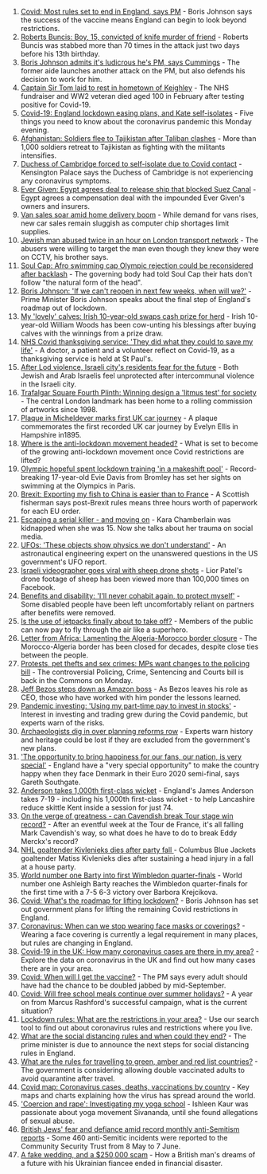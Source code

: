 1. [Covid: Most rules set to end in England, says PM](https://www.bbc.co.uk/news/uk-57725523) - Boris Johnson says the success of the vaccine means England can begin to look beyond restrictions.
2. [Roberts Buncis: Boy, 15, convicted of knife murder of friend](https://www.bbc.co.uk/news/uk-england-lincolnshire-57724953) - Roberts Buncis was stabbed more than 70 times in the attack just two days before his 13th birthday.
3. [Boris Johnson admits it's ludicrous he's PM, says Cummings](https://www.bbc.co.uk/news/uk-politics-57722457) - The former aide launches another attack on the PM, but also defends his decision to work for him.
4. [Captain Sir Tom laid to rest in hometown of Keighley](https://www.bbc.co.uk/news/uk-england-leeds-57725373) - The NHS fundraiser and WW2 veteran died aged 100 in February after testing positive for Covid-19.
5. [Covid-19: England lockdown easing plans, and Kate self-isolates](https://www.bbc.co.uk/news/uk-57722687) - Five things you need to know about the coronavirus pandemic this Monday evening.
6. [Afghanistan: Soldiers flee to Tajikistan after Taliban clashes](https://www.bbc.co.uk/news/world-asia-57720103) - More than 1,000 soldiers retreat to Tajikistan as fighting with the militants intensifies.
7. [Duchess of Cambridge forced to self-isolate due to Covid contact](https://www.bbc.co.uk/news/uk-57721140) - Kensington Palace says the Duchess of Cambridge is not experiencing any coronavirus symptoms.
8. [Ever Given: Egypt agrees deal to release ship that blocked Suez Canal](https://www.bbc.co.uk/news/world-middle-east-57719551) - Egypt agrees a compensation deal with the impounded Ever Given's owners and insurers.
9. [Van sales soar amid home delivery boom](https://www.bbc.co.uk/news/business-57723836) - While demand for vans rises, new car sales remain sluggish as computer chip shortages limit supplies.
10. [Jewish man abused twice in an hour on London transport network](https://www.bbc.co.uk/news/uk-england-london-57705786) - The abusers were willing to target the man even though they knew they were on CCTV, his brother says.
11. [Soul Cap: Afro swimming cap Olympic rejection could be reconsidered after backlash](https://www.bbc.co.uk/news/newsbeat-57687096) - The governing body had told Soul Cap their hats don't follow "the natural form of the head".
12. [Boris Johnson: 'If we can't reopen in next few weeks, when will we?'](https://www.bbc.co.uk/news/uk-57728217) - Prime Minister Boris Johnson speaks about the final step of England's roadmap out of lockdown.
13. [My 'lovely' calves: Irish 10-year-old swaps cash prize for herd](https://www.bbc.co.uk/news/world-europe-57723463) - Irish 10-year-old William Woods has been cow-unting his blessings after buying calves with the winnings from a prize draw.
14. [NHS Covid thanksgiving service: 'They did what they could to save my life'](https://www.bbc.co.uk/news/57724439) - A doctor, a patient and a volunteer reflect on Covid-19, as a thanksgiving service is held at St Paul's.
15. [After Lod violence, Israeli city's residents fear for the future](https://www.bbc.co.uk/news/world-middle-east-57698950) - Both Jewish and Arab Israelis feel unprotected after intercommunal violence in the Israeli city.
16. [Trafalgar Square Fourth Plinth: Winning design a 'litmus test' for society](https://www.bbc.co.uk/news/uk-england-london-57699300) - The central London landmark has been home to a rolling commission of artworks since 1998.
17. [Plaque in Micheldever marks first UK car journey](https://www.bbc.co.uk/news/uk-england-hampshire-57698243) - A plaque commemorates the first recorded UK car journey by Evelyn Ellis in Hampshire in1895.
18. [Where is the anti-lockdown movement headed?](https://www.bbc.co.uk/news/uk-57702177) - What is set to become of the growing anti-lockdown movement once Covid restrictions are lifted?
19. [Olympic hopeful spent lockdown training 'in a makeshift pool'](https://www.bbc.co.uk/news/uk-england-london-57672878) - Record-breaking 17-year-old Evie Davis from Bromley has set her sights on swimming at the Olympics in Paris.
20. [Brexit: Exporting my fish to China is easier than to France](https://www.bbc.co.uk/news/uk-57696461) - A Scottish fisherman says post-Brexit rules means three hours worth of paperwork for each EU order.
21. [Escaping a serial killer - and moving on](https://www.bbc.co.uk/news/newsbeat-57657820) - Kara Chamberlain was kidnapped when she was 15. Now she talks about her trauma on social media.
22. [UFOs: 'These objects show physics we don't understand'](https://www.bbc.co.uk/news/world-us-canada-57698819) - An astronautical engineering expert on the unanswered questions in the US government's UFO report.
23. [Israeli videographer goes viral with sheep drone shots](https://www.bbc.co.uk/news/world-middle-east-57690125) - Lior Patel's drone footage of sheep has been viewed more than 100,000 times on Facebook.
24. [Benefits and disability: 'I'll never cohabit again, to protect myself'](https://www.bbc.co.uk/news/disability-57482418) - Some disabled people have been left uncomfortably reliant on partners after benefits were removed.
25. [Is the use of jetpacks finally about to take off?](https://www.bbc.co.uk/news/business-57652297) - Members of the public can now pay to fly through the air like a superhero.
26. [Letter from Africa: Lamenting the Algeria-Morocco border closure](https://www.bbc.co.uk/news/world-africa-57467644) - The Morocco-Algeria border has been closed for decades, despite close ties between the people.
27. [Protests, pet thefts and sex crimes: MPs want changes to the policing bill](https://www.bbc.co.uk/news/uk-politics-57680917) - The controversial Policing, Crime, Sentencing and Courts bill is back in the Commons on Monday.
28. [Jeff Bezos steps down as Amazon boss](https://www.bbc.co.uk/news/technology-57704479) - As Bezos leaves his role as CEO, those who have worked with him ponder the lessons learned.
29. [Pandemic investing: 'Using my part-time pay to invest in stocks'](https://www.bbc.co.uk/news/uk-wales-57499560) - Interest in investing and trading grew during the Covid pandemic, but experts warn of the risks.
30. [Archaeologists dig in over planning reforms row](https://www.bbc.co.uk/news/uk-57334928) - Experts warn history and heritage could be lost if they are excluded from the government's new plans.
31. ['The opportunity to bring happiness for our fans, our nation, is very special'](https://www.bbc.co.uk/sport/football/57725655) - England have a "very special opportunity" to make the country happy when they face Denmark in their Euro 2020 semi-final, says Gareth Southgate.
32. [Anderson takes 1,000th first-class wicket](https://www.bbc.co.uk/sport/cricket/57716431) - England's James Anderson takes 7-19 - including his 1,000th first-class wicket - to help Lancashire reduce skittle Kent inside a session for just 74.
33. [On the verge of greatness - can Cavendish break Tour stage win record?](https://www.bbc.co.uk/sport/cycling/57716629) - After an eventful week at the Tour de France, it's all falling Mark Cavendish's way, so what does he have to do to break Eddy Merckx's record?
34. [NHL goaltender Kivlenieks dies after party fall ](https://www.bbc.co.uk/sport/ice-hockey/57725848) - Columbus Blue Jackets goaltender Matiss Kivlenieks dies after sustaining a head injury in a fall at a house party.
35. [World number one Barty into first Wimbledon quarter-finals](https://www.bbc.co.uk/sport/tennis/57724076) - World number one Ashleigh Barty reaches the Wimbledon quarter-finals for the first time with a 7-5 6-3 victory over Barbora Krejcikova.
36. [Covid: What's the roadmap for lifting lockdown?](https://www.bbc.co.uk/news/explainers-52530518) - Boris Johnson has set out government plans for lifting the remaining Covid restrictions in England.
37. [Coronavirus: When can we stop wearing face masks or coverings?](https://www.bbc.co.uk/news/health-51205344) - Wearing a face covering is currently a legal requirement in many places, but rules are changing in England.
38. [Covid-19 in the UK: How many coronavirus cases are there in my area?](https://www.bbc.co.uk/news/uk-51768274) - Explore the data on coronavirus in the UK and find out how many cases there are in your area.
39. [Covid: When will I get the vaccine?](https://www.bbc.co.uk/news/health-55045639) - The PM says every adult should have had the chance to be doubled jabbed by mid-September.
40. [Covid: Will free school meals continue over summer holidays?](https://www.bbc.co.uk/news/explainers-53053337) - A year on from Marcus Rashford's successful campaign, what is the current situation?
41. [Lockdown rules: What are the restrictions in your area?](https://www.bbc.co.uk/news/uk-54373904) - Use our search tool to find out about coronavirus rules and restrictions where you live.
42. [What are the social distancing rules and when could they end?](https://www.bbc.co.uk/news/uk-51506729) - The prime minister is due to announce the next steps for social distancing rules in England.
43. [What are the rules for travelling to green, amber and red list countries?](https://www.bbc.co.uk/news/explainers-52544307) - The government is considering allowing double vaccinated adults to avoid quarantine after travel.
44. [Covid map: Coronavirus cases, deaths, vaccinations by country](https://www.bbc.co.uk/news/world-51235105) - Key maps and charts explaining how the virus has spread around the world.
45. ['Coercion and rape': Investigating my yoga school](https://www.bbc.co.uk/news/world-asia-india-57400014) - Ishleen Kaur was passionate about yoga movement Sivananda, until she found allegations of sexual abuse.
46. [British Jews' fear and defiance amid record monthly anti-Semitism reports](https://www.bbc.co.uk/news/uk-57339266) - Some 460 anti-Semitic incidents were reported to the Community Security Trust from 8 May to 7 June.
47. [A fake wedding, and a $250,000 scam](https://www.bbc.co.uk/news/world-europe-57358241) - How a British man's dreams of a future with his Ukrainian fiancee ended in financial disaster.

